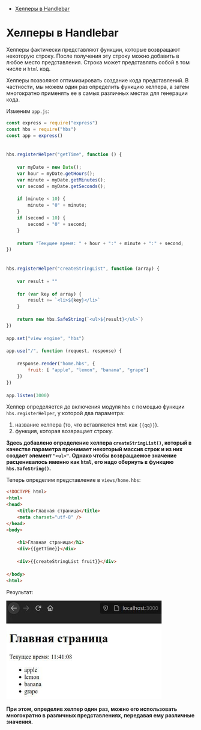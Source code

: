 - [Хелперы в Handlebar](#хелперы-в-handlebar)


# Хелперы в Handlebar

Хелперы фактически представляют функции, которые возвращают некоторую строку. После получения эту строку можно добавить в любое место представления. Строка может представлять собой в том числе и `html` код.

Хелперы позволяют оптимизировать создание кода представлений. В частности, мы можем один раз определить функцию хелпера, а затем многократно применять ее в самых различных местах для генерации кода.

Изменим `app.js`:

```javascript
const express = require("express")
const hbs = require("hbs")
const app = express()


hbs.registerHelper("getTime", function () {

    var myDate = new Date();
    var hour = myDate.getHours();
    var minute = myDate.getMinutes();
    var second = myDate.getSeconds();

    if (minute < 10) {
        minute = "0" + minute;
    }
    if (second < 10) {
        second = "0" + second;
    }

    return "Текущее время: " + hour + ":" + minute + ":" + second;
})


hbs.registerHelper("createStringList", function (array) {

    var result = ""

    for (var key of array) {
        result += `<li>${key}</li>`
    }

    return new hbs.SafeString(`<ul>${result}</ul>`)
})

app.set("view engine", "hbs")

app.use("/", function (request, response) {
    
    response.render("home.hbs", {
        fruit: [ "apple", "lemon", "banana", "grape"]
    })
})

app.listen(3000)
```

Хелпер определяется до включения модуля `hbs` с помощью функции `hbs.registerHelper`, у которой два параметра:

1.  название хелпера (то, что вставляется `html` как `{{qq}}`).
2.  функция, которая возвращает строку.


**Здесь добавлено определение хелпера `createStringList()`, который в качестве параметра принимает некоторый массив строк и из них создает элемент `"<ul>"`. Однако чтобы возвращаемое значение расценивалось именно как `html`, его надо обернуть в функцию `hbs.SafeString()`.**

Теперь определим представление в `views/home.hbs`:

```html
<!DOCTYPE html>
<html>
<head>
    <title>Главная страница</title>
    <meta charset="utf-8" />
</head>
<body>
    
    <h1>Главная страница</h1>
    <div>{{getTime}}</div>

    <div>{{createStringList fruit}}</div>
    
</body>
<html>
```


Результат: 

![qq](img/screen4.png)

**При этом, определив хелпер один раз, можно его использовать многократно в различных представлениях, передавая ему различные значения.**